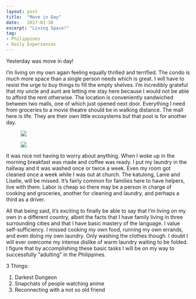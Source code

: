 ```yaml
---
layout: post
title:  "Move in Day"
date:   2017-01-30
excerpt: "Living Space!"
tag:
- Philippines
- Daily Experiences
---
```


Yesterday was move in day!

I’m living on my own again feeling equally thrilled and terrified. The condo is much more space than a single person needs which is great. I will have to resist the urge to buy things to fill the empty shelves. I’m incredibly grateful that my uncle and aunt are letting me stay here because I would not be able to afford the rent otherwise. The location is conveniently sandwiched between two malls, one of which just opened next door. Everything I need from groceries to a movie theatre should be in walking distance. The mall here is life. They are their own little ecosystems but that post is for another day. 


<figure>
    <a href="/Blog/assets/img/Bed-room.jpg"><img src="/Blog/assets/img/Bed-room.jpg"></a>
    <figcaption></figcaption>
</figure>

<figure>
    <a href="/Blog/assets/img/Living-room.jpgg"><img src="/Blog/assets/img/Living-room.jpg"></a>
    <figcaption></figcaption>
</figure>

It was nice not having to worry about anything. When I woke up in the morning breakfast was made and coffee was ready. I put my laundry in the hallway and it was washed once or twice a week. Even my room got cleaned once a week while I was out at church. The katulong, Lanie and Liselle, will be missed. It’s fairly common for families here to have helpers, live with them. Labor is cheap so there may be a person in charge of cooking and groceries, another for cleaning and laundry, and perhaps a third as a driver. 

All that being said, it’s exciting to finally be able to say that I’m living on my own in a different country, albeit the facts that I have family living in three surrounding cities and that I have basic mastery of the language. I value self-sufficiency. I missed cooking my own food, running my own errands, and even doing my own laundry. Only washing the clothes though. I doubt I will ever overcome my intense dislike of warm laundry waiting to be folded. I figure that by accomplishing these basic tasks I will be on my way to successfully “adulting” in the Philippines. 

3 Things:

1. Darkest Dungeon
2. Snapchats of people watching anime
3. Reconnecting with a not so old friend 

